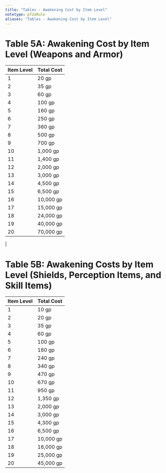 ```yaml
---
title: "Tables - Awakening Cost by Item Level"
notetype: pf2eRule
aliases: "Tables - Awakening Cost by Item Level"
---
```


# Table 5A: Awakening Cost by Item Level (Weapons and Armor)
| Item Level | Total Cost |
| ---------- | ---------- |
| 1          | 20 gp      |
| 2          | 35 gp      |
| 3          | 60 gp      |
| 4          | 100 gp     |
| 5          | 160 gp     |
| 6          | 250 gp     |
| 7          | 360 gp     |
| 8          | 500 gp     |
| 9          | 700 gp     |
| 10         | 1,000 gp   |
| 11         | 1,400 gp   |
| 12         | 2,000 gp   |
| 13         | 3,000 gp   |
| 14         | 4,500 gp   |
| 15         | 6,500 gp   |
| 16         | 10,000 gp  |
| 17         | 15,000 gp  |
| 18         | 24,000 gp  |
| 19         | 40,000 gp  |
| 20         | 70,000 gp  |
| 


# Table 5B: Awakening Costs by Item Level (Shields, Perception Items, and Skill Items)
| Item Level | Total Cost |
| ---------- | ---------- |
| 1          | 10 gp      | 
| 2          | 20 gp      |
| 3          | 35 gp      |
| 4          | 60 gp      |
| 5          | 100 gp     |
| 6          | 160 gp     |
| 7          | 240 gp     |
| 8          | 340 gp     |
| 9          | 470 gp     |
| 10         | 670 gp     |
| 11         | 950 gp     |
| 12         | 1,350 gp   |
| 13         | 2,000 gp   |
| 14         | 3,000 gp   |
| 15         | 4,300 gp   |
| 16         | 6,500 gp   |
| 17         | 10,000 gp  |
| 18         | 16,000 gp  |
| 19         | 25,000 gp  |
| 20         | 45,000 gp  |